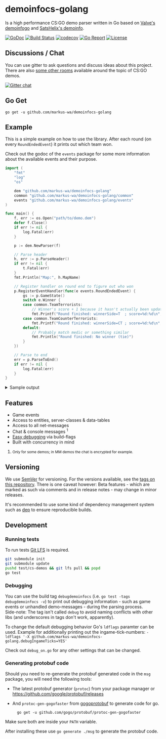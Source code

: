 # demoinfocs-golang

Is a high performance CS:GO demo parser written in Go based on [Valve's demoinfogo](https://github.com/ValveSoftware/csgo-demoinfo) and [SatsHelix's demoinfo](https://github.com/StatsHelix/demoinfo).

[![GoDoc](https://godoc.org/github.com/markus-wa/demoinfocs-golang?status.svg)](https://godoc.org/github.com/markus-wa/demoinfocs-golang)
[![Build Status](https://travis-ci.org/markus-wa/demoinfocs-golang.svg?branch=master)](https://travis-ci.org/markus-wa/demoinfocs-golang)
[![codecov](https://codecov.io/gh/markus-wa/demoinfocs-golang/branch/master/graph/badge.svg)](https://codecov.io/gh/markus-wa/demoinfocs-golang)
[![Go Report](https://goreportcard.com/badge/github.com/markus-wa/demoinfocs-golang)](https://goreportcard.com/report/github.com/markus-wa/demoinfocs-golang)
[![License](https://img.shields.io/badge/license-MIT-blue.svg?style=flat)](LICENSE.md)

## Discussions / Chat

You can use gitter to ask questions and discuss ideas about this project.<br>
There are also [some other rooms](https://gitter.im/csgodemos) available around the topic of CS:GO demos.

[![Gitter chat](https://badges.gitter.im/csgodemos/demoinfo-lib.png)](https://gitter.im/csgodemos/demoinfo-lib)

## Go Get

	go get -u github.com/markus-wa/demoinfocs-golang

## Example

This is a simple example on how to use the library. After each round (on every `RoundEndedEvent`) it prints out which team won.

Check out the godoc of the `events` package for some more information about the available events and their purpose.

```go
import (
	"fmt"
	"log"
	"os"

	dem "github.com/markus-wa/demoinfocs-golang"
	common "github.com/markus-wa/demoinfocs-golang/common"
	events "github.com/markus-wa/demoinfocs-golang/events"
)

func main() {
	f, err := os.Open("path/to/demo.dem")
	defer f.Close()
	if err != nil {
		log.Fatal(err)
	}

	p := dem.NewParser(f)

	// Parse header
	h, err := p.ParseHeader()
	if err != nil {
		t.Fatal(err)
	}
	fmt.Println("Map:", h.MapName)

	// Register handler on round end to figure out who won
	p.RegisterEventHandler(func(e events.RoundEndedEvent) {
		gs := p.GameState()
		switch e.Winner {
		case common.TeamTerrorists:
			// Winner's score + 1 because it hasn't actually been updated yet
			fmt.Printf("Round finished: winnerSide=T  ; score=%d:%d\n", gs.TState().Score()+1, gs.CTState().Score())
		case common.TeamCounterTerrorists:
			fmt.Printf("Round finished: winnerSide=CT ; score=%d:%d\n", gs.CTState().Score()+1, gs.TState().Score())
		default:
			// Probably match medic or something similar
			fmt.Println("Round finished: No winner (tie)")
		}
	})

	// Parse to end
	err = p.ParseToEnd()
	if err != nil {
		log.Fatal(err)
	}
}
```

<details>
<summary>Sample output</summary>

```
Map: de_cache
Round finished: winnerSide=CT ; score=1:0
Round finished: winnerSide=CT ; score=2:0
Round finished: winnerSide=CT ; score=3:0
Round finished: winnerSide=CT ; score=4:0
Round finished: winnerSide=CT ; score=5:0
Round finished: winnerSide=T  ; score=1:5
Round finished: winnerSide=CT ; score=6:1
Round finished: winnerSide=T  ; score=2:6
Round finished: winnerSide=CT ; score=7:2
Round finished: winnerSide=T  ; score=3:7
Round finished: winnerSide=CT ; score=8:3
Round finished: winnerSide=CT ; score=9:3
Round finished: winnerSide=CT ; score=10:3
Round finished: winnerSide=CT ; score=11:3
Round finished: winnerSide=T  ; score=4:11
Round finished: winnerSide=CT ; score=5:11
Round finished: winnerSide=T  ; score=12:5
Round finished: winnerSide=CT ; score=6:12
Round finished: winnerSide=CT ; score=7:12
Round finished: winnerSide=CT ; score=8:12
Round finished: winnerSide=CT ; score=9:12
Round finished: winnerSide=T  ; score=13:9
Round finished: winnerSide=CT ; score=10:13
Round finished: No winner (tie)
Round finished: No winner (tie)
Round finished: No winner (tie)
Round finished: winnerSide=T  ; score=14:10
Round finished: winnerSide=CT ; score=11:14
Round finished: winnerSide=T  ; score=15:11
Round finished: winnerSide=CT ; score=12:15
Round finished: winnerSide=CT ; score=13:15
Round finished: winnerSide=T  ; score=16:13
```
</details>

## Features

* Game events
* Access to entities, server-classes & data-tables
* Access to all net-messages
* Chat & console messages <sup id="achat1">1</sup>
* [Easy debugging](###Debugging) via build-flags
* Built with concurrency in mind

1. <small id="f1">Only for some demos; in MM demos the chat is encrypted for example.</small>

## Versioning

We use [SemVer](http://semver.org/) for versioning. For the versions available, see the [tags on this repository](https://github.com/markus-wa/demoinfocs-golang/tags).
There is one caveat however: Beta features - which are marked as such via comments and in release notes - may change in minor releases.

It's recommended to use some kind of dependency management system such as [dep](https://github.com/golang/dep) to ensure reproducible builds.

## Development

### Running tests

To run tests [Git LFS](https://git-lfs.github.com) is required.

```sh
git submodule init
git submodule update
pushd test/cs-demos && git lfs pull && popd
go test
```

### Debugging

You can use the build tag `debugdemoinfocs` (i.e. `go test -tags debugdemoinfocs -v`) to print out debugging information - such as game events or unhandled demo-messages - during the parsing process.<br>
Side-note: The tag isn't called `debug` to avoid naming conflicts with other libs (and underscores in tags don't work, apparently).

To change the default debugging behavior Go's `ldflags` paramter can be used. Example for additionally printing out the ingame-tick-numbers: `-ldflags '-X github.com/markus-wa/demoinfocs-golang.debugIngameTicks=YES'`

Check out `debug_on.go` for any other settings that can be changed.

### Generating protobuf code

Should you need to re-generate the protobuf generated code in the `msg` package, you will need the following tools:

- The latest protobuf generator (`protoc`) from your package manager or https://github.com/google/protobuf/releases

- And `protoc-gen-gogofaster` from [gogoprotobuf](https://github.com/gogo/protobuf) to generate code for go.

		go get -u github.com/gogo/protobuf/protoc-gen-gogofaster

[//]: # "The go get above needs two tabs so it's displayed as a) as part of the last list entry and b) as a code-block"
[//]: # "Oh and don't try to move these comments above it either"

Make sure both are inside your `PATH` variable.

After installing these use `go generate ./msg` to generate the protobuf code.

